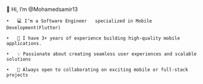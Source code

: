 
👋 Hi, I’m @Mohamedsamir13

	•	💻 I’m a Software Engineer 	specialized in Mobile Development(Flutter)
	
	•	🚀 I have 3+ years of experience	building high-quality mobile applications.
	
	•	💡 Passionate about creating seamless user experiences and scalable solutions
	
	•	🤝 Always open to collaborating on exciting mobile or full-stack projects
